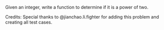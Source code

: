 Given an integer, write a function to determine if it is a power of two.

Credits:
Special thanks to @jianchao.li.fighter for adding this problem and creating all test cases.